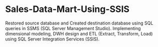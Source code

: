 # Sales-Data-Mart-Using-SSIS
Restored source database and Created destination database using SQL queries in SSMS (SQL Server Management Studio). Implementing dimensional modeling, DWH design and ETL (Extract, Transform, Load) using SQL Server Integration Services (SSIS).
